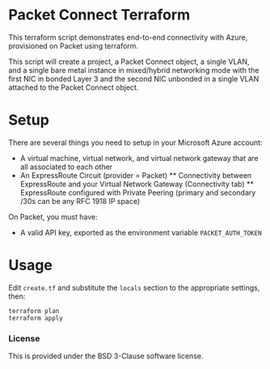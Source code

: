 # Packet Connect Terraform
This terraform script demonstrates end-to-end connectivity with Azure, provisioned on Packet using terraform.

This script will create a project, a Packet Connect object, a single VLAN, and a single bare metal instance in mixed/hybrid networking mode with the first NIC in bonded Layer 3 and the second NIC unbonded in a single VLAN attached to the Packet Connect object.

# Setup

There are several things you need to setup in your Microsoft Azure account:

* A virtual machine, virtual network, and virtual network gateway that are all associated to each other
* An ExpressRoute Circuit (provider = Packet)
** Connectivity between ExpressRoute and your Virtual Network Gateway (Connectivity tab)
** ExpressRoute configured with Private Peering (primary and secondary /30s can be any RFC 1918 IP space)

On Packet, you must have:

* A valid API key, exported as the environment variable `PACKET_AUTH_TOKEN`

# Usage

Edit `create.tf` and substitute the `locals` section to the appropriate settings, then:

```
terraform plan
terraform apply
```

### License

This is provided under the BSD 3-Clause software license.

